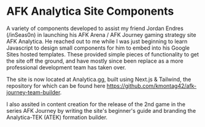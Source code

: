 # AFK Analytica Site Components
A variety of components developed to assist my friend Jordan Endres (/inSeas0n) in launching his AFK Arena / AFK Journey gaming strategy site AFK Analytica. He reached out to me while I was just beginning to learn Javascript to design small components for him to embed into his Google Sites hosted templates. These provided simple pieces of functionality to get the site off the ground, and have mostly since been replace as a more professional development team has taken over.

The site is now located at Analytica.gg, built using Next.js & Tailwind, the repository for which can be found here https://github.com/kmontag42/afk-journey-team-builder.

I also assited in content creation for the release of the 2nd game in the series AFK Journey by writing the site's beginner's guide and branding the Analytica-TEK (ATEK) formation builder.
